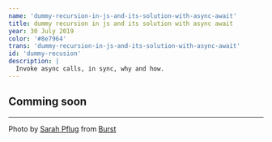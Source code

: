```yaml
---
name: 'dummy-recursion-in-js-and-its-solution-with-async-await'
title: dummy recursion in js and its solution with async await
year: 30 July 2019
color: '#8e7964'
trans: 'dummy-recursion-in-js-and-its-solution-with-async-await'
id: 'dummy-recusion'
description: |
  Invoke async calls, in sync, why and how.
---
```


## Comming soon

----

Photo by <a href="https://burst.shopify.com/@sarahpflugphoto?utm_campaign=photo_credit&amp;utm_content=Free+Finger+Pointing+At+Javascript+Code+Photo+%E2%80%94+High+Res+Pictures&amp;utm_medium=referral&amp;utm_source=credit">Sarah Pflug</a> from <a href="https://burst.shopify.com/api-tech?utm_campaign=photo_credit&amp;utm_content=Free+Finger+Pointing+At+Javascript+Code+Photo+%E2%80%94+High+Res+Pictures&amp;utm_medium=referral&amp;utm_source=credit">Burst</a>